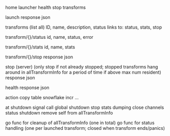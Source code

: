 home
    launcher
    health
    stop
    transforms

launch
    response json

transforms (list all)
    ID, name, description, status
    links to: status, stats, stop

transform/{}/status
    id, name, status, error

transform/{}/stats
    id, name, stats

transform/{}/stop
    response json

stop (server)
    (only stop if not already stopped; stopped transforms hang around in allTransformInfo for a period of time if above max num resident)
    response json

health
    response json

action
    copy table
    snowflake incr
    ...


at shutdown signal
    call global shutdown
    stop stats dumping
    close channels
        status
        shutdown
    remove self from allTransformInfo


go func for cleanup of allTransformInfo (one in total)
go func for status handling (one per launched transform; closed when transform ends/panics)
